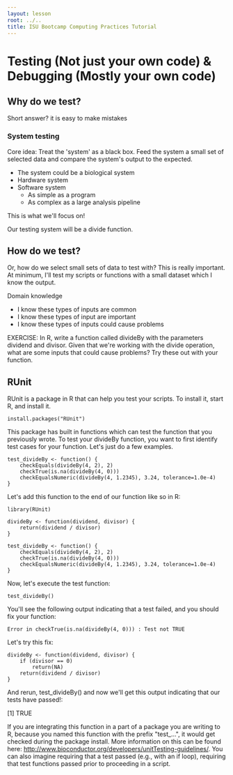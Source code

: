 ```yaml
---
layout: lesson
root: ../..
title: ISU Bootcamp Computing Practices Tutorial
---
```


# Testing (Not just your own code) & Debugging (Mostly your own code)

## Why do we test?

Short answer? it is easy to make mistakes

### System testing
Core idea: Treat the 'system' as a black box.  Feed the system a small set of selected data and compare the system's output to the expected.

* The system could be a biological system
* Hardware system
* Software system
  * As simple as a program
  * As complex as a large analysis pipeline

This is what we'll focus on!

Our testing system will be a divide function.

## How do we test?

Or, how do we select small sets of data to test with?  This is really important.  At minimum, I'll test my scripts or functions with a small dataset which I know the output.

Domain knowledge
* I know these types of inputs are common
* I know these types of input are important
* I know these types of inputs could cause problems

EXERCISE: In R, write a function called divideBy with the parameters dividend and divisor. Given that we're working with the divide operation, what are some inputs that could cause problems?  Try these out with your function.  

## RUnit

RUnit is a package in R that can help you test your scripts.  To install it, start R, and install it.

    install.packages("RUnit")

This package has built in functions which can test the function that you previously wrote.  To test your divideBy function, you want to first identify test cases for your function.  Let's just do a few examples.

    test_divideBy <- function() {
        checkEquals(divideBy(4, 2), 2)
        checkTrue(is.na(divideBy(4, 0)))
        checkEqualsNumeric(divideBy(4, 1.2345), 3.24, tolerance=1.0e-4)
    }


Let's add this function to the end of our function like so in R:

    library(RUnit)

    divideBy <- function(dividend, divisor) {
        return(dividend / divisor)
    }

    test_divideBy <- function() {
        checkEquals(divideBy(4, 2), 2)
        checkTrue(is.na(divideBy(4, 0)))
        checkEqualsNumeric(divideBy(4, 1.2345), 3.24, tolerance=1.0e-4)
    }

Now, let's execute the test function:

    test_divideBy()

You'll see the following output indicating that a test failed, and you should fix your function:

    Error in checkTrue(is.na(divideBy(4, 0))) : Test not TRUE

Let's try this fix:

    divideBy <- function(dividend, divisor) {
        if (divisor == 0)
            return(NA)
        return(dividend / divisor)
    }

And rerun, test_divideBy() and now we'll get this output indicating that our tests have passed!:

   [1] TRUE

If you are integrating this function in a part of a package you are writing to R, because you named this function with the prefix "test_...", it would get checked during the package install.  More information on this can be found here:  http://www.bioconductor.org/developers/unitTesting-guidelines/.  You can also imagine requiring that a test passed (e.g., with an if loop), requiring that test functions passed prior to proceeding in a script.



